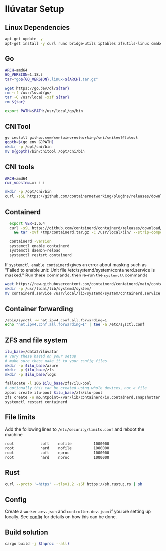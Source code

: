 # Ilúvatar Setup

## Linux Dependencies

```bash
apt-get update -y
apt-get install -y curl runc bridge-utils iptables zfsutils-linux cmake net-tools gcc g++ libssl-dev pkg-config linux-tools-common linux-tools-`uname -r` libprotobuf-dev protobuf-compiler

```

## Go

```bash
ARCH=amd64
GO_VERSION=1.18.3
tar="go${GO_VERSION}.linux-${ARCH}.tar.gz"

wget https://go.dev/dl/${tar}
rm -rf /usr/local/go/
tar -C /usr/local -xzf ${tar}
rm ${tar}

export PATH=$PATH:/usr/local/go/bin
```

## CNITool

```bash
go install github.com/containernetworking/cni/cnitool@latest
gopth=$(go env GOPATH)
mkdir -p /opt/cni/bin
mv ${gopth}/bin/cnitool /opt/cni/bin
```

## CNI tools

```bash
ARCH=amd64
CNI_VERSION=v1.1.1

mkdir -p /opt/cni/bin
curl -sSL https://github.com/containernetworking/plugins/releases/download/${CNI_VERSION}/cni-plugins-linux-${ARCH}-${CNI_VERSION}.tgz | tar -xz -C /opt/cni/bin
```

## Containerd

```bash
  export VER=1.6.4
  curl -sSL https://github.com/containerd/containerd/releases/download/v$VER/containerd-$VER-linux-amd64.tar.gz > /tmp/containerd.tar.gz \
    && tar -xvf /tmp/containerd.tar.gz -C /usr/local/bin/ --strip-components=1

  containerd -version
  systemctl enable containerd
  systemctl daemon-reload
  systemctl restart containerd
  ```

If `systemctl enable containerd` gives an error about masking such as "Failed to enable unit: Unit file /etc/systemd/system/containerd.service is masked."
Run these commands, then re-run the `systemctl` commands
```bash
wget https://raw.githubusercontent.com/containerd/containerd/main/containerd.service
mkdir -p /usr/local/lib/systemd/system/
mv containerd.service /usr/local/lib/systemd/system/containerd.service
```

## Container forwarding

```bash
/sbin/sysctl -w net.ipv4.conf.all.forwarding=1
echo "net.ipv4.conf.all.forwarding=1" | tee -a /etc/sysctl.conf
```

## ZFS and file system

```bash
ilu_base=/data2/ilúvatar
# vary these based on your setup
# make sure these make it to your config files
mkdir -p $ilu_base/azure
mkdir -p $ilu_base/zfs
mkdir -p $ilu_base/logs

fallocate -l 10G $ilu_base/zfs/ilu-pool
# optionally this can be created using whole devices, not a file
zpool create ilu-pool $ilu_base/zfs/ilu-pool
zfs create -o mountpoint=/var/lib/containerd/io.containerd.snapshotter.v1.zfs ilu-pool/containerd
systemctl restart containerd
```

## File limits

Add the following lines to `/etc/security/limits.conf` and reboot the machine
```sh
root            soft    nofile          1000000
root            hard    nofile          1000000
root            soft    nproc           1000000
root            hard    nproc           1000000
```

## Rust

```bash
curl --proto '=https' --tlsv1.2 -sSf https://sh.rustup.rs | sh
```

## Config

Create a `worker.dev.json` and `controller.dev.json` if you are setting up locally.
See [config](CONFIG.md) for details on how this can be done.

## Build solution

```bash
cargo build -j $(nproc --all)
```
